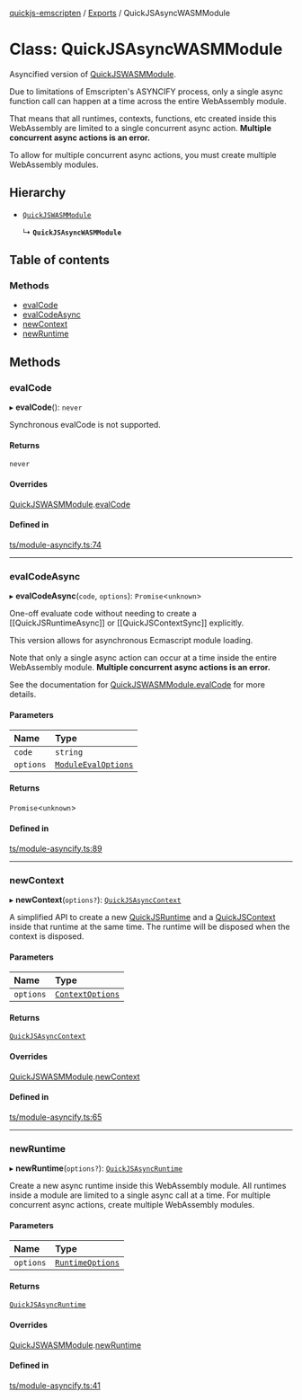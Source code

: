 [quickjs-emscripten](../README.md) / [Exports](../modules.md) / QuickJSAsyncWASMModule

# Class: QuickJSAsyncWASMModule

Asyncified version of [QuickJSWASMModule](QuickJSWASMModule.md).

Due to limitations of Emscripten's ASYNCIFY process, only a single async
function call can happen at a time across the entire WebAssembly module.

That means that all runtimes, contexts, functions, etc created inside this
WebAssembly are limited to a single concurrent async action.
**Multiple concurrent async actions is an error.**

To allow for multiple concurrent async actions, you must create multiple WebAssembly
modules.

## Hierarchy

- [`QuickJSWASMModule`](QuickJSWASMModule.md)

  ↳ **`QuickJSAsyncWASMModule`**

## Table of contents

### Methods

- [evalCode](QuickJSAsyncWASMModule.md#evalcode)
- [evalCodeAsync](QuickJSAsyncWASMModule.md#evalcodeasync)
- [newContext](QuickJSAsyncWASMModule.md#newcontext)
- [newRuntime](QuickJSAsyncWASMModule.md#newruntime)

## Methods

### evalCode

▸ **evalCode**(): `never`

Synchronous evalCode is not supported.

#### Returns

`never`

#### Overrides

[QuickJSWASMModule](QuickJSWASMModule.md).[evalCode](QuickJSWASMModule.md#evalcode)

#### Defined in

[ts/module-asyncify.ts:74](https://github.com/justjake/quickjs-emscripten/blob/master/ts/module-asyncify.ts#L74)

___

### evalCodeAsync

▸ **evalCodeAsync**(`code`, `options`): `Promise`<`unknown`\>

One-off evaluate code without needing to create a [[QuickJSRuntimeAsync]] or
[[QuickJSContextSync]] explicitly.

This version allows for asynchronous Ecmascript module loading.

Note that only a single async action can occur at a time inside the entire WebAssembly module.
**Multiple concurrent async actions is an error.**

See the documentation for [QuickJSWASMModule.evalCode](QuickJSWASMModule.md#evalcode) for more details.

#### Parameters

| Name | Type |
| :------ | :------ |
| `code` | `string` |
| `options` | [`ModuleEvalOptions`](../interfaces/ModuleEvalOptions.md) |

#### Returns

`Promise`<`unknown`\>

#### Defined in

[ts/module-asyncify.ts:89](https://github.com/justjake/quickjs-emscripten/blob/master/ts/module-asyncify.ts#L89)

___

### newContext

▸ **newContext**(`options?`): [`QuickJSAsyncContext`](QuickJSAsyncContext.md)

A simplified API to create a new [QuickJSRuntime](QuickJSRuntime.md) and a
[QuickJSContext](QuickJSContext.md) inside that runtime at the same time. The runtime will
be disposed when the context is disposed.

#### Parameters

| Name | Type |
| :------ | :------ |
| `options` | [`ContextOptions`](../interfaces/ContextOptions.md) |

#### Returns

[`QuickJSAsyncContext`](QuickJSAsyncContext.md)

#### Overrides

[QuickJSWASMModule](QuickJSWASMModule.md).[newContext](QuickJSWASMModule.md#newcontext)

#### Defined in

[ts/module-asyncify.ts:65](https://github.com/justjake/quickjs-emscripten/blob/master/ts/module-asyncify.ts#L65)

___

### newRuntime

▸ **newRuntime**(`options?`): [`QuickJSAsyncRuntime`](QuickJSAsyncRuntime.md)

Create a new async runtime inside this WebAssembly module. All runtimes inside a
module are limited to a single async call at a time. For multiple
concurrent async actions, create multiple WebAssembly modules.

#### Parameters

| Name | Type |
| :------ | :------ |
| `options` | [`RuntimeOptions`](../interfaces/RuntimeOptions.md) |

#### Returns

[`QuickJSAsyncRuntime`](QuickJSAsyncRuntime.md)

#### Overrides

[QuickJSWASMModule](QuickJSWASMModule.md).[newRuntime](QuickJSWASMModule.md#newruntime)

#### Defined in

[ts/module-asyncify.ts:41](https://github.com/justjake/quickjs-emscripten/blob/master/ts/module-asyncify.ts#L41)
